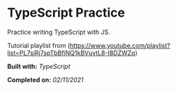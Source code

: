 # TypeScript Practice

Practice writing TypeScript with JS.

Tutorial playlist from (https://www.youtube.com/playlist?list=PL7siRj7spTbBfiNQ1kBVuytL8-I8DZWZq)

**Built with:** _TypeScript_

**Completed on:** _02/11/2021_
